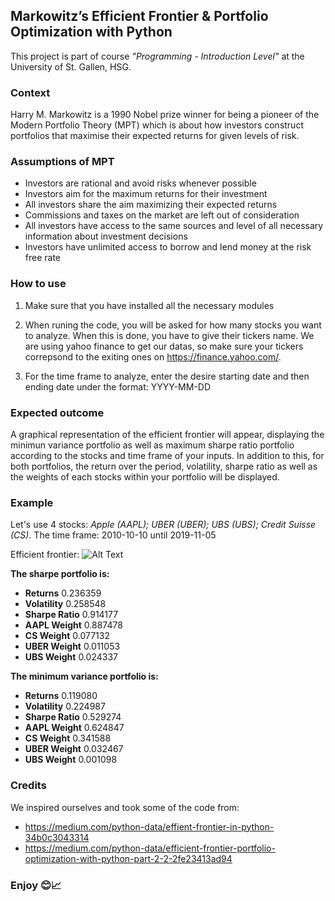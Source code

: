 ## Markowitz’s Efficient Frontier & Portfolio Optimization with Python

This project is part of course *"Programming - Introduction Level"* at the University of St. Gallen, HSG.

### Context 
Harry M. Markowitz is a 1990 Nobel prize winner for being a pioneer of the Modern Portfolio Theory (MPT) which is about how investors construct portfolios that maximise their expected returns for given levels of risk. 


### Assumptions of MPT
- Investors are rational and avoid risks whenever possible
- Investors aim for the maximum returns for their investment
- All investors share the aim maximizing their expected returns
- Commissions and taxes on the market are left out of consideration
- All investors have access to the same sources and level of all necessary information about investment decisions
- Investors have unlimited access to borrow and lend money at the risk free rate


### How to use
1. Make sure that you have installed all the necessary modules

2. When runing the code, you will be asked for how many stocks you want to analyze. When this is done, you have to give their tickers name. We are using yahoo finance to get our datas, so make sure your tickers correpsond to the exiting ones on https://finance.yahoo.com/.

3. For the time frame to analyze, enter the desire starting date and then ending date under the format: YYYY-MM-DD


### Expected outcome

A graphical representation of the efficient frontier will appear, displaying the minimun variance portfolio as well as maximum sharpe ratio portfolio according to the stocks and time frame of your inputs.
In addition to this, for both portfolios, the return over the period, volatility, sharpe ratio as well as the weights of each stocks within your portfolio will be displayed.

### Example

Let's use 4 stocks: *Apple (AAPL); UBER (UBER); UBS (UBS); Credit Suisse (CS).*
The time frame: 2010-10-10 until 2019-11-05

Efficient frontier: ![Alt Text](https://github.com/pescestefano96/Programming-Project/blob/master/Screenshot%202019-11-05%20at%2015.56.46.png)

**The sharpe portfolio is:** 

- **Returns**       0.236359
- **Volatility**    0.258548
- **Sharpe Ratio**  0.914177
- **AAPL Weight**   0.887478
- **CS Weight**     0.077132
- **UBER Weight**   0.011053
- **UBS Weight**    0.024337
                
**The minimum variance portfolio is:**

- **Returns**      0.119080
- **Volatility**    0.224987
- **Sharpe Ratio**  0.529274
- **AAPL Weight**   0.624847
- **CS Weight**     0.341588
- **UBER Weight**   0.032467
- **UBS Weight**    0.001098


### Credits

We inspired ourselves and took some of the code from:

- https://medium.com/python-data/effient-frontier-in-python-34b0c3043314
- https://medium.com/python-data/efficient-frontier-portfolio-optimization-with-python-part-2-2-2fe23413ad94

### Enjoy 😊📈
